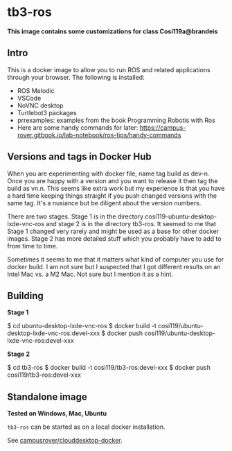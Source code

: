 # tb3-ros

**This image contains some customizations for class Cosi119a@brandeis**

## Intro

This is a docker image to allow you to run ROS and related applications through your browser. The following is installed:

* ROS Melodic
* VSCode
* NoVNC desktop
* Turtlebot3 packages
* prrexamples: examples from the book Programming Robotis with Ros
* Here are some handy commands for later: https://campus-rover.gitbook.io/lab-notebook/ros-tips/handy-commands


## Versions and tags in Docker Hub

When you are experimenting with docker file, name tag build as dev-n. Once you are happy with a version and you want to release it then tag the build as vn.n. This seems like extra work but my experience is that you have a hard time keeping things straight if you push changed versions with the same tag. It's a nusiance but be diligent about the version numbers.

There are two stages. Stage 1 is in the directory cosi119-ubuntu-desktop-lxde-vnc-ros and stage 2 is in the directory tb3-ros. It seemed to me that Stage 1 changed very rarely and might be used as a base for other docker images. Stage 2 has more detailed stuff which you probably have to add to from time to time.

Sometimes it seems to me that it matters what kind of computer you use for docker build. I am not sure but I suspected that I got different results on an Intel Mac vs. a M2 Mac. Not sure but I mention it as a hint.

## Building

**Stage 1**

$ cd ubuntu-desktop-lxde-vnc-ros
$ docker build -t cosi119/ubuntu-desktop-lxde-vnc-ros:devel-xxx
$ docker push cosi119/ubuntu-desktop-lxde-vnc-ros:devel-xxx

**Stage 2**

$ cd tb3-ros
$ docker build -t cosi119/tb3-ros:devel-xxx
$ docker push cosi119/tb3-ros:devel-xxx


## Standalone image

**Tested on Windows, Mac, Ubuntu**

`tb3-ros` can be started as on a local docker installation.

See [campusrover/clouddesktop-docker](https://github.com/campusrover/clouddesktop-docker).
